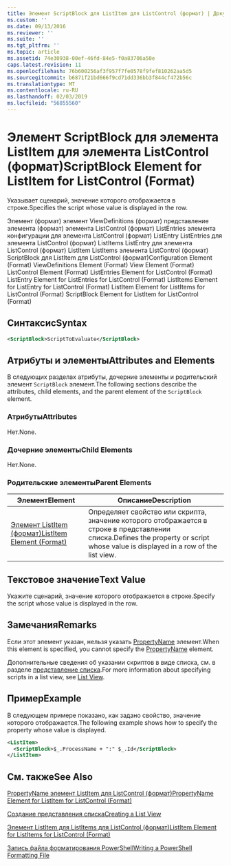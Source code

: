 ```yaml
---
title: Элемент ScriptBlock для ListItem для ListControl (формат) | Документация Майкрософт
ms.custom: ''
ms.date: 09/13/2016
ms.reviewer: ''
ms.suite: ''
ms.tgt_pltfrm: ''
ms.topic: article
ms.assetid: 74e30938-00ef-46fd-84e5-f0a83706a50e
caps.latest.revision: 11
ms.openlocfilehash: 76b600256af3f957f7fe0578f9fef810262aa5d5
ms.sourcegitcommit: b6871f21bd666f9cd71dd336bb3f844cf472b56c
ms.translationtype: MT
ms.contentlocale: ru-RU
ms.lasthandoff: 02/03/2019
ms.locfileid: "56855560"
---
```

# <a name="scriptblock-element-for-listitem-for-listcontrol-format"></a><span data-ttu-id="a1c84-102">Элемент ScriptBlock для элемента ListItem для элемента ListControl (формат)</span><span class="sxs-lookup"><span data-stu-id="a1c84-102">ScriptBlock Element for ListItem for ListControl (Format)</span></span>

<span data-ttu-id="a1c84-103">Указывает сценарий, значение которого отображается в строке.</span><span class="sxs-lookup"><span data-stu-id="a1c84-103">Specifies the script whose value is displayed in the row.</span></span>

<span data-ttu-id="a1c84-104">Элемент (формат) элемент ViewDefinitions (формат) представление элемента (формат) элемента ListControl (формат) ListEntries элемента конфигурации для элемента ListControl (формат) ListEntry ListEntries для элемента ListControl (формат) ListItems ListEntry для элемента ListControl (формат) ListItem ListItems элемента ListControl (формат) ScriptBlock для ListItem для ListControl (формат)</span><span class="sxs-lookup"><span data-stu-id="a1c84-104">Configuration Element (Format) ViewDefinitions Element (Format) View Element (Format) ListControl Element (Format) ListEntries Element for ListControl (Format) ListEntry Element for ListEntries for ListControl (Format) ListItems Element for ListEntry for ListControl (Format) ListItem Element for ListItems for ListControl (Format) ScriptBlock Element for ListItem for ListControl (Format)</span></span>

## <a name="syntax"></a><span data-ttu-id="a1c84-105">Синтаксис</span><span class="sxs-lookup"><span data-stu-id="a1c84-105">Syntax</span></span>

```xml
<ScriptBlock>ScriptToEvaluate</ScriptBlock>
```

## <a name="attributes-and-elements"></a><span data-ttu-id="a1c84-106">Атрибуты и элементы</span><span class="sxs-lookup"><span data-stu-id="a1c84-106">Attributes and Elements</span></span>

<span data-ttu-id="a1c84-107">В следующих разделах атрибуты, дочерние элементы и родительский элемент `ScriptBlock` элемент.</span><span class="sxs-lookup"><span data-stu-id="a1c84-107">The following sections describe the attributes, child elements, and the parent element of the `ScriptBlock` element.</span></span>

### <a name="attributes"></a><span data-ttu-id="a1c84-108">Атрибуты</span><span class="sxs-lookup"><span data-stu-id="a1c84-108">Attributes</span></span>

<span data-ttu-id="a1c84-109">Нет.</span><span class="sxs-lookup"><span data-stu-id="a1c84-109">None.</span></span>

### <a name="child-elements"></a><span data-ttu-id="a1c84-110">Дочерние элементы</span><span class="sxs-lookup"><span data-stu-id="a1c84-110">Child Elements</span></span>

<span data-ttu-id="a1c84-111">Нет.</span><span class="sxs-lookup"><span data-stu-id="a1c84-111">None.</span></span>

### <a name="parent-elements"></a><span data-ttu-id="a1c84-112">Родительские элементы</span><span class="sxs-lookup"><span data-stu-id="a1c84-112">Parent Elements</span></span>

|<span data-ttu-id="a1c84-113">Элемент</span><span class="sxs-lookup"><span data-stu-id="a1c84-113">Element</span></span>|<span data-ttu-id="a1c84-114">Описание</span><span class="sxs-lookup"><span data-stu-id="a1c84-114">Description</span></span>|
|-------------|-----------------|
|[<span data-ttu-id="a1c84-115">Элемент ListItem (формат)</span><span class="sxs-lookup"><span data-stu-id="a1c84-115">ListItem Element (Format)</span></span>](./listitem-element-for-listitems-for-listcontrol-format.md)|<span data-ttu-id="a1c84-116">Определяет свойство или скрипта, значение которого отображается в строке в представлении списка.</span><span class="sxs-lookup"><span data-stu-id="a1c84-116">Defines the property or script whose value is displayed in a row of the list view.</span></span>|

## <a name="text-value"></a><span data-ttu-id="a1c84-117">Текстовое значение</span><span class="sxs-lookup"><span data-stu-id="a1c84-117">Text Value</span></span>

<span data-ttu-id="a1c84-118">Укажите сценарий, значение которого отображается в строке.</span><span class="sxs-lookup"><span data-stu-id="a1c84-118">Specify the script whose value is displayed in the row.</span></span>

## <a name="remarks"></a><span data-ttu-id="a1c84-119">Замечания</span><span class="sxs-lookup"><span data-stu-id="a1c84-119">Remarks</span></span>

<span data-ttu-id="a1c84-120">Если этот элемент указан, нельзя указать [PropertyName](./propertyname-element-for-listitem-for-listcontrol-format.md) элемент.</span><span class="sxs-lookup"><span data-stu-id="a1c84-120">When this element is specified, you cannot specify the [PropertyName](./propertyname-element-for-listitem-for-listcontrol-format.md) element.</span></span>

<span data-ttu-id="a1c84-121">Дополнительные сведения об указании скриптов в виде списка, см. в разделе [представление списка](./creating-a-list-view.md).</span><span class="sxs-lookup"><span data-stu-id="a1c84-121">For more information about specifying scripts in a list view, see [List View](./creating-a-list-view.md).</span></span>

## <a name="example"></a><span data-ttu-id="a1c84-122">Пример</span><span class="sxs-lookup"><span data-stu-id="a1c84-122">Example</span></span>

<span data-ttu-id="a1c84-123">В следующем примере показано, как задано свойство, значение которого отображается.</span><span class="sxs-lookup"><span data-stu-id="a1c84-123">The following example shows how to specify the property whose value is displayed.</span></span>

```xml
<ListItem>
  <ScriptBlock>$_.ProcessName + ":" $_.Id</ScriptBlock>
</ListItem>

```

## <a name="see-also"></a><span data-ttu-id="a1c84-124">См. также</span><span class="sxs-lookup"><span data-stu-id="a1c84-124">See Also</span></span>

[<span data-ttu-id="a1c84-125">PropertyName элемент ListItem для ListControl (формат)</span><span class="sxs-lookup"><span data-stu-id="a1c84-125">PropertyName Element for ListItem for ListControl (Format)</span></span>](./propertyname-element-for-listitem-for-listcontrol-format.md)

[<span data-ttu-id="a1c84-126">Создание представления списка</span><span class="sxs-lookup"><span data-stu-id="a1c84-126">Creating a List View</span></span>](./creating-a-list-view.md)

[<span data-ttu-id="a1c84-127">Элемент ListItem для ListItems для ListControl (формат)</span><span class="sxs-lookup"><span data-stu-id="a1c84-127">ListItem Element for ListItems for ListControl (Format)</span></span>](./listitem-element-for-listitems-for-listcontrol-format.md)

[<span data-ttu-id="a1c84-128">Запись файла форматирования PowerShell</span><span class="sxs-lookup"><span data-stu-id="a1c84-128">Writing a PowerShell Formatting File</span></span>](./writing-a-powershell-formatting-file.md)
